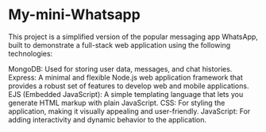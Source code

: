 # My-mini-Whatsapp
This project is a simplified version of the popular messaging app WhatsApp, built to demonstrate a full-stack web application using the following technologies:

MongoDB: Used for storing user data, messages, and chat histories.
Express: A minimal and flexible Node.js web application framework that provides a robust set of features to develop web and mobile applications.
EJS (Embedded JavaScript): A simple templating language that lets you generate HTML markup with plain JavaScript.
CSS: For styling the application, making it visually appealing and user-friendly.
JavaScript: For adding interactivity and dynamic behavior to the application.
